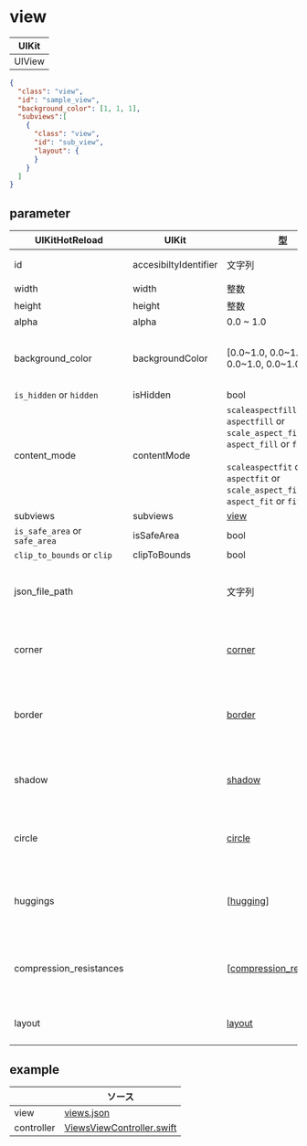 # view

| UIKit |
| ---- |
| UIView |

```json
{
  "class": "view",
  "id": "sample_view",
  "background_color": [1, 1, 1],
  "subviews":[
    {
      "class": "view",
      "id": "sub_view",
      "layout": {
      }
    }
  ]
}
```

## parameter

|  UIKitHotReload | UIKit  | 型 | description |
| ---- | ---- | ---- | ---- |
| id | accesibiltyIdentifier | 文字列 | ユニークであること |
| width | width | 整数 | |
| height | height | 整数 | |
| alpha | alpha | 0.0 ~ 1.0 | | 
| background_color | backgroundColor | [0.0\~1.0, 0.0\~1.0, 0.0\~1.0, 0.0\~1.0] | RGBAの順、 Aに指定がない場合は1.0になる |
| `is_hidden` or `hidden` |isHidden | bool | |
| content_mode | contentMode | `scaleaspectfill` or `aspectfill` or `scale_aspect_fill` or `aspect_fill` or `fill` <br><br> `scaleaspectfit` or `aspectfit` or `scale_aspect_fit` or `aspect_fit` or `fit` | |
| subviews | subviews | [view](#view) | |
| `is_safe_area` or `safe_area` | isSafeArea | bool | |
| `clip_to_bounds` or `clip` | clipToBounds | bool | |
| json_file_path | | 文字列 | コンポーネントとして分離させたjsonファイルのパス |
| corner | | [corner](999.parameter.md#corner) | UIViewのlayerで角丸を付けるパラメータ |
| border | |  [border](999.parameter.md#border) | UIViewのlayerでボーダーラインを引くパラメータ |
| shadow | |  [shadow](999.parameter.md#shadow) | UIViewのlayerで影を書くパラメータ |
| circle | |  [circle](999.parameter.md#circle) | UIViewのlayerで角丸にするパラメータ |
| huggings | |  \[[hugging](999.parameter.md#hugging)] | UIViewのContent Hugging Priorityのパラメータ |
| compression_resistances |  | \[[compression_resistance](999.parameter.md#compression_resistance)] | UIViewのCompression Resistance Priorityのパラメータ |
| layout |  | [layout](1.layout.md#layout) | AutoLayoutの制約のパラメータ |

## example

| | ソース |
| ---- | ---- | 
| view | [views.json](../Example/UIKitHotReload/views/views.json) |
| controller | [ViewsViewController.swift](../Example/UIKitHotReload/ViewController/ViewsViewController.swift) |


